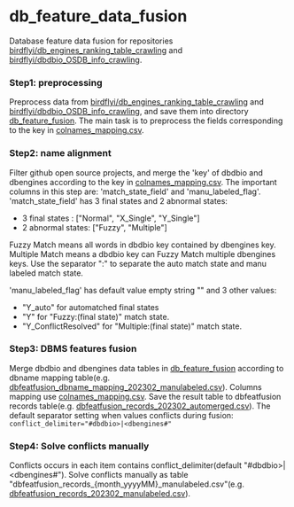 # db_feature_data_fusion
Database feature data fusion for repositories [birdflyi/db_engines_ranking_table_crawling](https://github.com/birdflyi/db_engines_ranking_table_crawling) and [birdflyi/dbdbio_OSDB_info_crawling](https://github.com/birdflyi/dbdbio_OSDB_info_crawling).

### Step1: preprocessing
Preprocess data from [birdflyi/db_engines_ranking_table_crawling](https://github.com/birdflyi/db_engines_ranking_table_crawling) and [birdflyi/dbdbio_OSDB_info_crawling](https://github.com/birdflyi/dbdbio_OSDB_info_crawling), 
and save them into directory [db_feature_fusion](./data/db_feature_fusion).
The main task is to preprocess the fields corresponding to the key in [colnames_mapping.csv](./data/mapping_table/colnames_mapping.csv).
### Step2: name alignment
Filter github open source projects, and merge the 'key' of dbdbio and dbengines according to the key in [colnames_mapping.csv](./data/mapping_table/colnames_mapping.csv).
The important columns in this step are: 'match_state_field' and 'manu_labeled_flag'.
'match_state_field' has 3 final states and 2 abnormal states: 
- 3 final states : ["Normal", "X_Single", "Y_Single"]
- 2 abnormal states: ["Fuzzy", "Multiple"]

Fuzzy Match means all words in dbdbio key contained by dbengines key.
Multiple Match means a dbdbio key can Fuzzy Match multiple dbengines keys.
Use the separator ":" to separate the auto match state and manu labeled match state.

'manu_labeled_flag' has default value empty string "" and 3 other values:
- "Y_auto" for automatched final states
- "Y" for "Fuzzy:(final state)" match state.
- "Y_ConflictResolved" for "Multiple:(final state)" match state.

### Step3: DBMS features fusion
Merge dbdbio and dbengines data tables in [db_feature_fusion](./data/db_feature_fusion) according to dbname mapping table(e.g. [dbfeatfusion_dbname_mapping_202302_manulabeled.csv](./data/mapping_table/dbfeatfusion_dbname_mapping_202302_manulabeled.csv)). 
Columns mapping use [colnames_mapping.csv](./data/mapping_table/colnames_mapping.csv).
Save the result table to dbfeatfusion records table(e.g. [dbfeatfusion_records_202302_automerged.csv](./data/db_feature_fusion/dbfeatfusion_records_202302_automerged.csv)).
The default separator setting when values conflicts during fusion: `conflict_delimiter="#dbdbio>|<dbengines#"`

### Step4: Solve conflicts manually
Conflicts occurs in each item contains conflict_delimiter(default "#dbdbio>|<dbengines#").
Solve conflicts manually as table "dbfeatfusion_records_{month_yyyyMM}_manulabeled.csv"(e.g. [dbfeatfusion_records_202302_manulabeled.csv](./data/db_feature_fusion/dbfeatfusion_records_202302_manulabeled.csv)).
